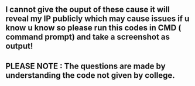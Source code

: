 ## I cannot give the ouput of these cause it will reveal my IP publicly which may cause issues if u know u know so please run this codes in CMD ( command prompt) and take a screenshot as output!



## PLEASE NOTE : The questions are made by understanding the code not given by college.
